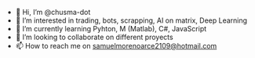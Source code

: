- 👋 Hi, I’m @chusma-dot
- 👀 I’m interested in trading, bots, scrapping, AI on matrix, Deep Learning
- 🌱 I’m currently learning Pyhton, M (Matlab), C#, JavaScript
- 💞️ I’m looking to collaborate on different proyects
- 📫 How to reach me on samuelmorenoarce2109@hotmail.com
